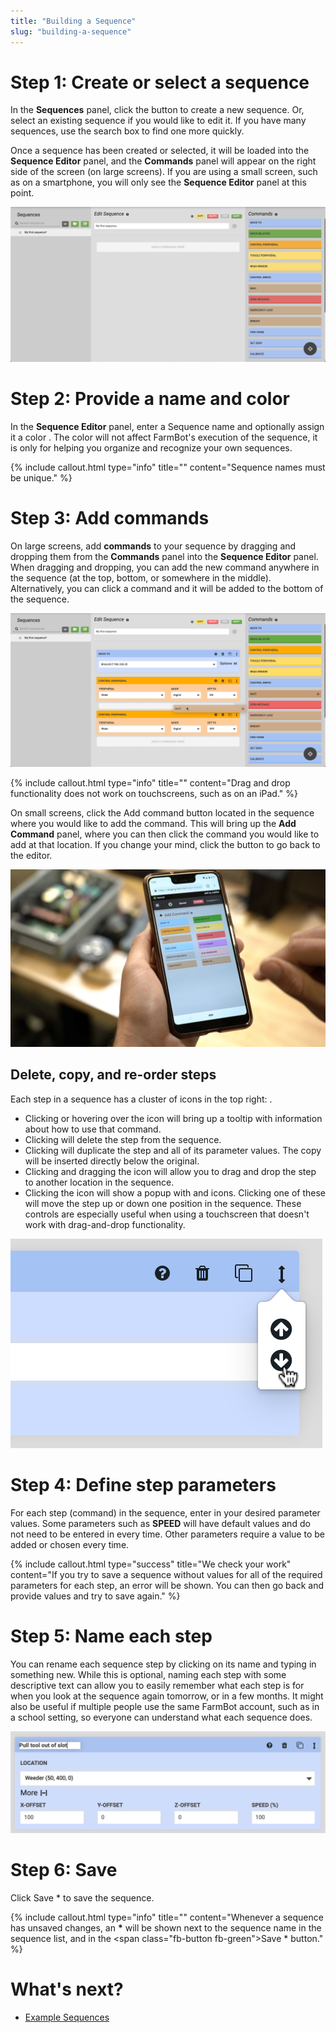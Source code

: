 ```yaml
---
title: "Building a Sequence"
slug: "building-a-sequence"
---
```


# Step 1: Create or select a sequence
In the **Sequences** panel, click the <span class="fb-button fb-green"><i class='fa fa-server'></i></span> button to create a new sequence. Or, select an existing sequence if you would like to edit it. If you have many sequences, use the search box to find one more quickly.

Once a sequence has been created or selected, it will be loaded into the **Sequence Editor** panel, and the **Commands** panel will appear on the right side of the screen (on large screens). If you are using a small screen, such as on a smartphone, you will only see the **Sequence Editor** panel at this point.

![Screen Shot 2020-01-02 at 12.55.37 PM.png](_images/Screen_Shot_2020-01-02_at_12.55.37_PM.png)

# Step 2: Provide a name and color
In the **Sequence Editor** panel, enter a <span class="fb-input">Sequence name</span> and optionally assign it a color <span class="fa fa-circle saucer pink"></span>. The color will not affect FarmBot's execution of the sequence, it is only for helping you organize and recognize your own sequences.

{%
include callout.html
type="info"
title=""
content="Sequence names must be unique."
%}

# Step 3: Add commands
On large screens, add **commands** to your sequence by dragging and dropping them from the **Commands** panel into the **Sequence Editor** panel. When dragging and dropping, you can add the new command anywhere in the sequence (at the top, bottom, or somewhere in the middle). Alternatively, you can click a command and it will be added to the bottom of the sequence.

![Screen Shot 2020-01-02 at 12.57.28 PM.png](_images/Screen_Shot_2020-01-02_at_12.57.28_PM.png)



{%
include callout.html
type="info"
title=""
content="Drag and drop functionality does not work on touchscreens, such as on an iPad."
%}

On small screens, click the <span class="fb-button fb-gray">Add command</span> button located in the sequence where you would like to add the command. This will bring up the **Add Command** panel, where you can then click the command you would like to add at that location. If you change your mind, click the <i class='fa fa-arrow-left'></i> button to go back to the editor.

![D_JIv7iWkAA-zAV.jpeg](_images/D_JIv7iWkAA-zAV.jpeg)

## Delete, copy, and re-order steps
Each step in a sequence has a cluster of icons in the top right: <i class='fa fa-question-circle'></i> <i class='fa fa-trash'></i> <i class='fa fa-copy'></i> <i class='fa fa-arrows-v'></i>.
 * Clicking or hovering over the <i class='fa fa-question-circle'></i> icon will bring up a tooltip with information about how to use that command.
 * Clicking <i class='fa fa-trash'></i> will delete the step from the sequence.
 * Clicking <i class='fa fa-copy'></i> will duplicate the step and all of its parameter values. The copy will be inserted directly below the original.
 * Clicking and dragging the <i class='fa fa-arrows-v'></i> icon will allow you to drag and drop the step to another location in the sequence.
 * Clicking the <i class='fa fa-arrows-v'></i> icon will show a popup with <i class='fa fa-arrow-circle-up'></i> and <i class='fa fa-arrow-circle-down'></i> icons. Clicking one of these will move the step up or down one position in the sequence. These controls are especially useful when using a touchscreen that doesn't work with drag-and-drop functionality.

![Screen Shot 2019-07-12 at 3.26.22 PM.png](_images/Screen_Shot_2019-07-12_at_3.26.22_PM.png)

# Step 4: Define step parameters
For each step (command) in the sequence, enter in your desired parameter values. Some parameters such as **SPEED** will have default values and do not need to be entered in every time. Other parameters require a value to be added or chosen every time.

{%
include callout.html
type="success"
title="We check your work"
content="If you try to save a sequence without values for all of the required parameters for each step, an error will be shown. You can then go back and provide values and try to save again."
%}

# Step 5: Name each step
You can rename each sequence step by clicking on its name and typing in something new. While this is optional, naming each step with some descriptive text can allow you to easily remember what each step is for when you look at the sequence again tomorrow, or in a few months. It might also be useful if multiple people use the same FarmBot account, such as in a school setting, so everyone can understand what each sequence does.

![Screen Shot 2019-07-12 at 3.07.08 PM.png](_images/Screen_Shot_2019-07-12_at_3.07.08_PM.png)

# Step 6: Save
Click <span class="fb-button fb-green">Save &ast;</span> to save the sequence.

{%
include callout.html
type="info"
title=""
content="Whenever a sequence has unsaved changes, an **&ast;** will be shown next to the sequence name in the sequence list, and in the <span class=\"fb-button fb-green\">Save &ast;</span> button."
%}


# What's next?

 * [Example Sequences](example-sequences.md)
